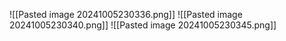 ![[Pasted image 20241005230336.png]]
![[Pasted image 20241005230340.png]]
![[Pasted image 20241005230345.png]]
